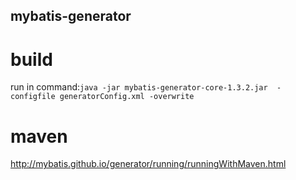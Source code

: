 mybatis-generator
-----------------

# build

run in command:`java -jar mybatis-generator-core-1.3.2.jar  -configfile generatorConfig.xml -overwrite`


# maven

http://mybatis.github.io/generator/running/runningWithMaven.html